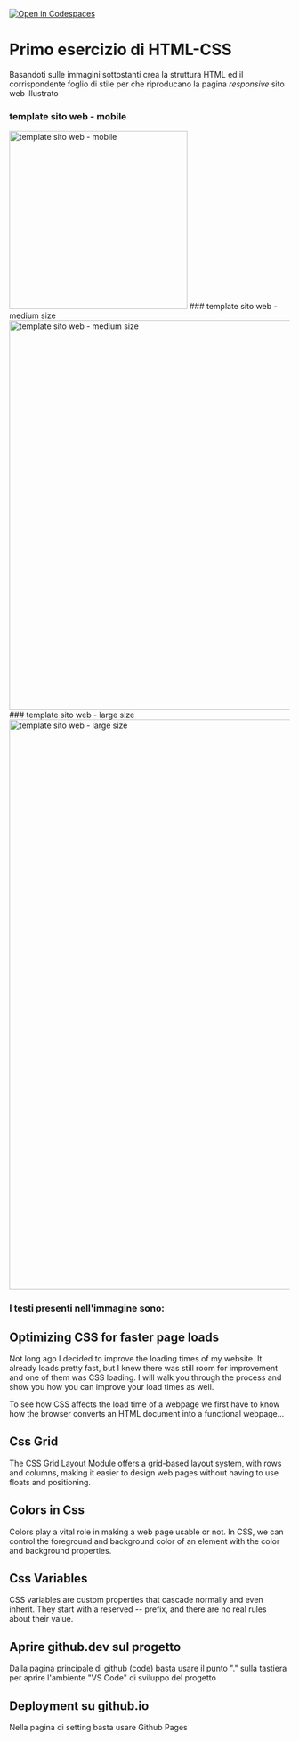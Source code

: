 [![Open in Codespaces](https://classroom.github.com/assets/launch-codespace-2972f46106e565e64193e422d61a12cf1da4916b45550586e14ef0a7c637dd04.svg)](https://classroom.github.com/open-in-codespaces?assignment_repo_id=17213265)
# Primo esercizio di HTML-CSS

Basandoti sulle immagini sottostanti crea la struttura HTML ed il corrispondente foglio di stile per che riproducano la pagina *responsive* sito web illustrato
### template sito web - mobile
<img src="./docs/HomePage-sm.jpg" width="320" alt="template sito web - mobile">
### template sito web - medium size
<img src="./docs/HomePage-md.jpg" width="700x" alt="template sito web - medium size">
### template sito web - large size
<img src="./docs/HomePage-lg.jpg" width="1024x" alt="template sito web - large size">

### I testi presenti nell'immagine sono:
## Optimizing CSS for faster page loads
Not long ago I decided to improve the loading times of my website. It already loads pretty fast, but I knew there was still room for improvement and one of them was CSS loading. I will walk you through the process and show you how you can improve your load times as well.

To see how CSS affects the load time of a webpage we first have to know how the browser converts an HTML document into a functional webpage...

## Css Grid
The CSS Grid Layout Module offers a grid-based layout system, with rows and columns, making it easier to design web pages without having to use floats and positioning.

## Colors in Css
Colors play a vital role in making a web page usable or not. In CSS, we can control the foreground and background color of an element with the color and background properties.

## Css Variables
CSS variables are custom properties that cascade normally and even inherit. They start with a reserved -- prefix, and there are no real rules about their value.

## Aprire github.dev sul progetto
Dalla pagina principale di github (code) basta usare il punto "." sulla tastiera per aprire l'ambiente "VS Code" di sviluppo del progetto

## Deployment su github.io
Nella pagina di setting basta usare Github Pages
